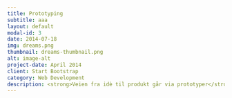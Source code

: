 ```yaml
---
title: Prototyping
subtitle: aaa
layout: default
modal-id: 3
date: 2014-07-18
img: dreams.png
thumbnail: dreams-thumbnail.png
alt: image-alt
project-date: April 2014
client: Start Bootstrap
category: Web Development
description: <strong>Veien fra idè til produkt går via prototyper</strong><br><br>Prototyper trenger ikke være finslipte modeller nesten klar til å settes i produksjon. Enkle, raske og billige prototyper gjør nytten for å visualisere eller gi form til det tenkte produktet.<br><br><strong>"Øvven" - en aktivtestkompis</strong><br>Fra skriblerier og drodlinger på papir tok vi i bruk Lego til å lage den første prototypen. Dette gav oss en enkel og fysisk gjenstand som viste hvordan en digital aktivtestkompis kunne se ut. Videre ble det laget en liten animasjon/ filmsnutt som viste hvordan den kunne virke.<br><br><img src="img/prototyping/1.jpg" class="img-centered img-responsive"><br><br> SETT INN FILM AV ØVVEN<br><br> <strong>Tilbakemeldinger, lek og tilpassing</strong><br>For å utvide med funksjoner som gir tilbakemelding på aktivitetsnivået tok vi i bruk enkle skrittellere. Øvven fikk blant annet påmontert en skritteller som fylte funksjonen for å måle aktivitet.<br><br>For å oppfylle kriterier som lek og individuell tilpassing tok vi i bruk tennisballer. Aktivitetskompisen ble nå en fysisk leke som lett kunne endre utseende med ulikt tilbehør etter brukerens fantasi. Skrittelleren fungerte som en avtakbar aktivtetsmåler plassert inne i tennisballen.<br><br><img src="img/prototyping/tennis.JPG" class="img-centered img-responsive"> <br><br><strong>Aktivtetskompis som app</strong><br>De fleste kriteriene kunne oppfylles ved å lage aktivtestkompisen som en app. Smarttelefoner inneholder teknologi som utfyller funksjoner vi ønsket å gi aktivitetskompisen. Å utvikle apper er dyrt, men med papp, papir og tusjer laget vi telefoner og skjermbilder som illustrerte hvordan aktivitetskompisen kunne se ut og fungere i en app. <br><br><img src="img/prototyping/telefon.jpg" class="img-centered img-responsive"> <br><br><strong>Testing</strong><br>Protypene fikk gode tilbakemeldinger fra voksne, men det er viktig å teste på målgruppen. I underkant av 80 elever ved en barneskole i Bergen ble plukket ut til prototypetesting.<br><br>Vi valgte å teste ut elementene<span>:</span> konkurranse, bruk av data til registrering og deling, tilpassing og premiering i form av gave og diplom.<br><br>Elvene fikk utdelt hver sin skritteller. De ble delt inn i to lag og skulle over 3 dager konkurrere om å samle flest skritt. Alle fikk muligheten til å "pimpe" skrittelleren sin, og en egen nettside ble satt opp til bruk for registrering av skritt hver dag. Alle elvene fikk beholde skrittelleren som premie, og diplom for god innsats.<br><br><strong>Resultatene fra testen viste</strong><span>:</span><li>Konkurranse er en god motivator for å være i aktivitet</li><li>Premiering fungerer godt som en tilbakemelding. Dybdeintervju viste at det ikke nødvendigvis trenge å være en fysisk ting som premie, det holder at noen sier til deg at du har gjort noe bra</li><li>Å kunne følge utvikling over tid på nettsiden motiverte elvene</li><li>Jenten var mer opptatt av å "pimpe" skrittellerne enn guttene</li><li>Etter at konkurransen var over, sluttet elevene å registrere skritt selv om nettsiden ble holdt åpen for dem</li><br><br><img src="img/prototyping/skritteller.jpg" class="img-centered img-responsive"><br><img src="img/prototyping/oversikt.jpg" class="img-centered img-responsive"><br><br><strong>Mihitaren</strong><br>Basert på tilbakemeldinger og testing utviklet vi konseptet videre og kom vi fram til Mihitaren. Tiden gjorde at denne foreløpig bare er en prototype på papiret.<br><br><video controls="controls" poster="http://www.mihigames.com/img/video-poster.png"  onclick="this.play();" width="600" height="400" name="Video Name" src="http://www.mihigames.com/ani/MihiEdit_Delivery.mov">Your browser does not support the video tag.</video><br><img src="img/prototyping/mihitarpimp.jpg" class="img-centered img-responsive"><br>SETT INN BILDER, TEGNINGER, FILM AV MIHITAREN
---
```

